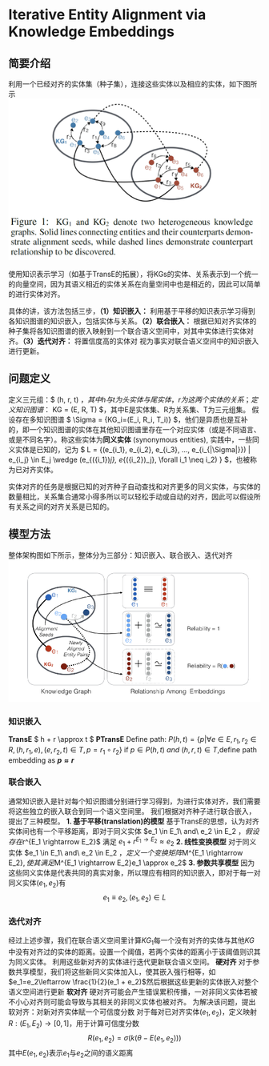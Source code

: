 # Iterative Entity Alignment via Knowledge Embeddings

## 简要介绍

利用一个已经对齐的实体集（种子集），连接这些实体以及相应的实体，如下图所示
![示意图](img\IPTransE示意图.png "IPTransE示意图示意图")

使用知识表示学习（如基于TransE的拓展），将KGs的实体、关系表示到一个统一的向量空间，因为其语义相近的实体关系在向量空间中也是相近的，因此可以简单的进行实体对齐。

具体的讲，该方法包括三步，**（1）知识嵌入：** 利用基于平移的知识表示学习得到各知识图谱的知识嵌入，包括实体与关系。**（2）联合嵌入：** 根据已知对齐实体的种子集将各知识图谱的嵌入映射到一个联合语义空间中，对其中实体进行实体对齐。**（3）迭代对齐：** 将置信度高的实体对
视为事实对联合语义空间中的知识嵌入进行更新。

## 问题定义

定义三元组：$ (h, r, t) $，其中h与t为头实体与尾实体，r为这两个实体的关系；
定义知识图谱：$ KG = (E, R, T) $，其中E是实体集、R为关系集、T为三元组集。
假设存在多知识图谱 $ \Sigma = \{KG_i=(E_i, R_i, T_i)\} $，他们是异质也是互补的，即一个知识图谱的实体在其他知识图谱里存在一个对应实体（或是不同语言、或是不同名字）。称这些实体为**同义实体** (synonymous entities), 实践中，一些同义实体是已知的，记为 $ L = \{(e_{i_1}, e_{i_2}, e_{i_3}, ..., e_{i_{|\Sigma|}}) | e_{i_j} \in E_j \wedge (e_{({i_1})_j}, e_{({i_2})_j}, \forall i_1 \neq i_2) \} $，也被称为已对齐实体。

实体对齐的任务是根据已知的对齐种子自动查找和对齐更多的同义实体，与实体的数量相比，关系集合通常小得多所以可以轻松手动或自动的对齐，因此可以假设所有关系之间的对齐关系是已知的。

## 模型方法

整体架构图如下所示，整体分为三部分：知识嵌入、联合嵌入、迭代对齐
![模型示意图](img\模型示意图.png "模型示意图")

### 知识嵌入

**TransE**
$ h + r \approx t $
**PTransE**
Define path: $P(h,t) = \{p | \forall e\in E, r_1,r_2 \in R, (h, r_1, e), (e, r_2, t) \in T, p=r_1\circ r_2 \}$
if $p \in P(h, t)\ and\ (h, r, t) \in T$,define path embedding as **$p \approx r$**

### 联合嵌入

通常知识嵌入是针对每个知识图谱分别进行学习得到，为进行实体对齐，我们需要将这些独立的嵌入联合到同一个语义空间里。
我们根据对齐种子进行联合嵌入，提出了三种模型。
**1. 基于平移(translation)的模型**
基于TransE的思想，认为对齐实体间也有一个平移距离，即对于同义实体 $e_1 \in E_1\ and\ e_2 \in E_2 $，假设存在$r^{E_1 \rightarrow E_2}$ 满足 $e_1 + r^{E_1 \rightarrow E_2} \approx e_2$
**2. 线性变换模型**
对于同义实体 $e_1 \in E_1\ and\ e_2 \in E_2 $，定义一个变换矩阵$M^{E_1 \rightarrow E_2}$, 使其满足$M^{E_1 \rightarrow E_2}e_1 \approx e_2$
**3. 参数共享模型**
因为这些同义实体是代表共同的真实对象，所以理应有相同的知识嵌入，即对于每一对同义实体$(e_1, e_2)$有$$e_1 \equiv e_2, (e_1, e_2) \in L $$

### 迭代对齐

经过上述步骤，我们在联合语义空间里计算$KG_1$每一个没有对齐的实体与其他$KG$中没有对齐过的实体的距离。设置一个阈值，若两个实体的距离小于该阈值则识其为同义实体。
利用这些新对齐的实体进行迭代更新联合语义空间。
**硬对齐** 
对于参数共享模型，我们将这些新同义实体加入L，使其嵌入强行相等，如$e_1=e_2\leftarrow \frac{1}{2}(e_1 + e_2)$然后根据这些更新的实体嵌入对整个语义空间进行更新
**软对齐** 
硬对齐可能会产生错误累积传播，一对非同义实体若被不小心对齐则可能会导致与其相关的非同义实体也被对齐。
为解决该问题，提出软对齐：对新对齐实体赋一个可信度分数
对于每对已对齐实体$(e_1, e_2)$，定义映射$R: (E_1, E_2) \rightarrow [0, 1]$，用于计算可信度分数
$$R(e_1, e_2) = \sigma(k(\theta - E(e_1, e_2) )) $$其中$E(e_1, e_2)$表示$e_1$与$e_2$之间的语义距离